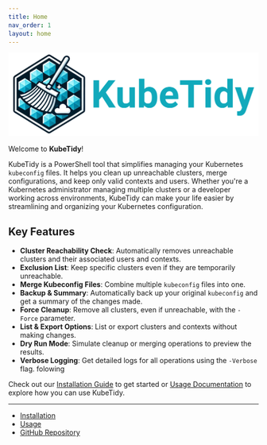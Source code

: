 ```yaml
---
title: Home
nav_order: 1
layout: home
---
```


<p align="center">
<img id="logo" src="assets/images/KubeTidyDark.png" />
</p>

Welcome to **KubeTidy**! 

KubeTidy is a PowerShell tool that simplifies managing your Kubernetes `kubeconfig` files. It helps you clean up unreachable clusters, merge configurations, and keep only valid contexts and users. Whether you're a Kubernetes administrator managing multiple clusters or a developer working across environments, KubeTidy can make your life easier by streamlining and organizing your Kubernetes configuration.

## Key Features

- **Cluster Reachability Check**: Automatically removes unreachable clusters and their associated users and contexts.
- **Exclusion List**: Keep specific clusters even if they are temporarily unreachable.
- **Merge Kubeconfig Files**: Combine multiple `kubeconfig` files into one.
- **Backup & Summary**: Automatically back up your original `kubeconfig` and get a summary of the changes made.
- **Force Cleanup**: Remove all clusters, even if unreachable, with the `-Force` parameter.
- **List & Export Options**: List or export clusters and contexts without making changes.
- **Dry Run Mode**: Simulate cleanup or merging operations to preview the results.
- **Verbose Logging**: Get detailed logs for all operations using the `-Verbose` flag.
folowing


Check out our [Installation Guide](docs/installation) to get started or [Usage Documentation](docs/usage) to explore how you can use KubeTidy.

---

- [Installation](docs/installation)
- [Usage](docs/usage)
- [GitHub Repository](https://github.com/KubeDeckio/KubeTidy)
